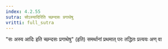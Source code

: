 ```yaml
---
index: 4.2.55
sutra: सोऽस्यादिरिति च्छन्दसः प्रगाथेषु
vritti: full_sutra
---
```


"सः अस्य आदिः इति च्छन्दसः प्रगाथेषु" (इति) समर्थानां प्रथमात् परः तद्धितः प्रत्ययः अण् वा